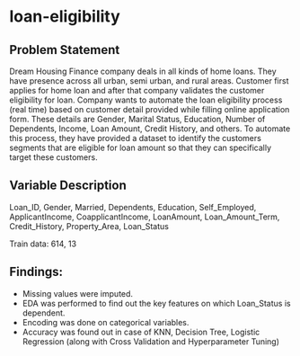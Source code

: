 # loan-eligibility

Problem Statement
-

Dream Housing Finance company deals in all kinds of home loans. They have presence across all urban, semi urban, and rural areas. Customer first applies for home loan and after that company validates the customer eligibility for loan. Company wants to automate the loan eligibility process (real time) based on customer detail provided while filling online application form. These details are Gender, Marital Status, Education, Number of Dependents, Income, Loan Amount, Credit History, and others. To automate this process, they have provided a dataset to identify the customers segments that are eligible for loan amount so that they can specifically target these customers.

Variable Description
-

Loan_ID, Gender, Married, Dependents, Education, Self_Employed, ApplicantIncome, CoapplicantIncome, LoanAmount, Loan_Amount_Term, Credit_History, Property_Area, Loan_Status

Train data: 614, 13

Findings:
-

- Missing values were imputed.
- EDA was performed to find out the key features on which Loan_Status is dependent.
- Encoding was done on categorical variables.
- Accuracy was found out in case of KNN, Decision Tree, Logistic Regression (along with Cross Validation and Hyperparameter Tuning)
